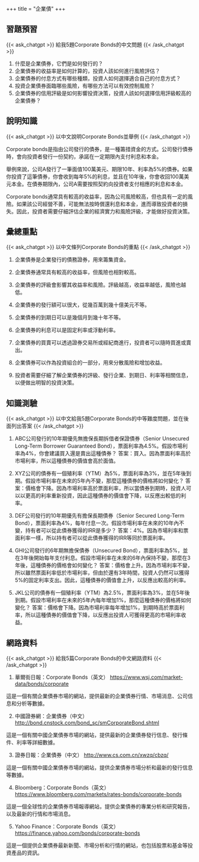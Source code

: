 +++
title = "企業債"
+++
## 習題預習
{{< ask_chatgpt >}}
給我5題Corporate Bonds的中文問題
{{< /ask_chatgpt >}}



1. 什麼是企業債券，它們是如何發行的？
2. 企業債券的收益率是如何計算的，投資人該如何進行風險評估？
3. 企業債券的付息方式有哪些種類，投資人如何選擇適合自己的付息方式？
4. 投資企業債券面臨哪些風險，有哪些方法可以有效控制風險？
5. 企業債券的信用評級是如何影響投資決策，投資人該如何選擇信用評級較高的企業債券？   

## 說明知識
{{< ask_chatgpt >}}
以中文說明Corporate Bonds並舉例
{{< /ask_chatgpt >}}



Corporate bonds是指由公司發行的債券，是一種籌措資金的方式。公司發行債券時，會向投資者發行一份契約，承諾在一定期限內支付利息和本金。

舉例來說，公司A發行了一筆面值100萬美元、期限10年、利率為5%的債券。如果你投資了這筆債券，你會收到每年5%的利息，並且在10年後，你會收回100萬美元本金。在債券期限內，公司A需要按照契約向投資者支付相應的利息和本金。

Corporate bonds通常具有較高的收益率，因為公司風險較高，但也具有一定的風險。如果該公司經營不善，可能無法按時償還利息和本金，進而導致投資者的損失。因此，投資者需要仔細評估企業的經濟實力和風險評級，才能做好投資決策。   

## 彙總重點
{{< ask_chatgpt >}}
以中文條列Corporate Bonds的重點
{{< /ask_chatgpt >}}



1. 企業債券是企業發行的債務證券，用來籌集資金。

2. 企業債券通常具有較高的收益率，但風險也相對較高。

3. 企業債券的評級會影響其收益率和風險。評級越高，收益率越低，風險也越低。

4. 企業債券的發行額可以很大，從幾百萬到幾十億美元不等。

5. 企業債券的到期日可以是幾個月到幾十年不等。

6. 企業債券的利息可以是固定利率或浮動利率。

7. 企業債券的買賣可以透過證券交易所或經紀商進行，投資者可以隨時買進或賣出。

8. 企業債券可以作為投資組合的一部分，用來分散風險和增加收益。

9. 投資者需要仔細了解企業債券的評級、發行企業、到期日、利率等相關信息，以便做出明智的投資決策。   

## 知識測驗
{{< ask_chatgpt >}}
以中文給我5題Corporate Bonds的中等難度問題，並在後面列出答案
{{< /ask_chatgpt >}}



1. ABC公司發行的10年期優先無擔保長期拆借者保證債券（Senior Unsecured Long-Term Borrower Guaranteed Bond），票面利率為4.5%。假設市場利率為4%，你會建議買入還是賣出這種債券？
答案：買入。因為票面利率高於市場利率，所以這種債券的價值會高於面值。

2. XYZ公司的債券有一個殖利率（YTM）為5%，票面利率為3%，並在5年後到期。假設市場利率在未來的5年內不變，那麼這種債券的價格將如何變化？
答案：價格會下降。因為市場利率高於票面利率，所以當債券到期時，投資人可以以更高的利率重新投資，因此這種債券的價值會下降，以反應出較低的利率。

3. DEF公司發行的10年期優先有擔保長期債券（Senior Secured Long-Term Bond），票面利率為4%，每年付息一次。假設市場利率在未來的10年內不變，持有者可以從此債券獲得的IRR是多少？
答案：4%。因為市場利率和票面利率一樣，所以持有者可以從此債券獲得的IRR等同於票面利率。

4. GHI公司發行的6年期無擔保債券（Unsecured Bond），票面利率為5%，並在3年後開始每年支付利息。假設市場利率在未來的6年內保持不變，那麼在3年後，這種債券的價格會如何變化？
答案：價格會上升。因為市場利率不變，所以雖然票面利率低於市場利率，但由於還有3年時間，投資人仍然可以獲得5%的固定利率支出。因此，這種債券的價值會上升，以反應出較高的利率。

5. JKL公司的債券有一個殖利率（YTM）為2.5%，票面利率為3%，並在5年後到期。假設市場利率在未來的5年內每年增加1%，那麼這種債券的價格將如何變化？
答案：價格會下降。因為市場利率每年增加1%，到期時高於票面利率，所以這種債券的價值會下降，以反應出投資人可獲得更高的市場利率收益。   

## 網路資料
{{< ask_chatgpt >}}
給我5篇Corporate Bonds的中文網路資料
{{< /ask_chatgpt >}}

1. 華爾街日報：Corporate Bonds（英文） https://www.wsj.com/market-data/bonds/corporate

這是一個有關企業債券市場的網站，提供最新的企業債券行情、市場消息、公司信息和分析等數據。

2. 中國證券網：企業債券（中文） http://bond.cnstock.com/bond_sc/smCorporateBond.shtml 

這是一個有關中國企業債券市場的網站，提供最新的企業債券發行信息、發行條件、利率等詳細數據。

3. 證券日報：企業債券（中文） http://www.cs.com.cn/xwzq/cbzq/ 

這是一個有關中國企業債券市場的網站，提供企業債券市場分析和最新的發行信息等數據。

4. Bloomberg：Corporate Bonds（英文） https://www.bloomberg.com/markets/rates-bonds/corporate-bonds 

這是一個全球性的企業債券市場報導網站，提供企業債券的專業分析和研究報告，以及最新的行情和市場消息。

5. Yahoo Finance：Corporate Bonds（英文） https://finance.yahoo.com/bonds/corporate-bonds 

這是一個提供企業債券最新新聞、市場分析和行情的網站，也包括股票和基金等投資產品的資訊。   

